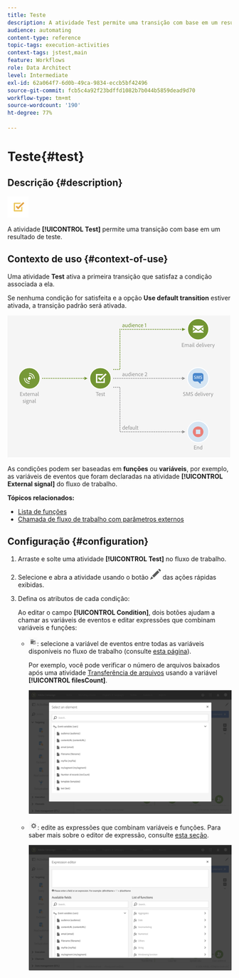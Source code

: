 ```yaml
---
title: Teste
description: A atividade Test permite uma transição com base em um resultado de teste.
audience: automating
content-type: reference
topic-tags: execution-activities
context-tags: jstest,main
feature: Workflows
role: Data Architect
level: Intermediate
exl-id: 62a064f7-6d0b-49ca-9834-eccb5bf42496
source-git-commit: fcb5c4a92f23bdffd1082b7b044b5859dead9d70
workflow-type: tm+mt
source-wordcount: '190'
ht-degree: 77%

---
```


# Teste{#test}

## Descrição {#description}

![](assets/test.png)

A atividade **[!UICONTROL Test]** permite uma transição com base em um resultado de teste.

## Contexto de uso {#context-of-use}

Uma atividade **Test** ativa a primeira transição que satisfaz a condição associada a ela.

Se nenhuma condição for satisfeita e a opção **Use default transition** estiver ativada, a transição padrão será ativada.

![](assets/wkf_test_activity_example.png)

As condições podem ser baseadas em **funções** ou **variáveis**, por exemplo, as variáveis de eventos que foram declaradas na atividade **[!UICONTROL External signal]** do fluxo de trabalho.

**Tópicos relacionados:**

* [Lista de funções](../../automating/using/list-of-functions.md)
* [Chamada de fluxo de trabalho com parâmetros externos](../../automating/using/calling-a-workflow-with-external-parameters.md)

## Configuração {#configuration}

1. Arraste e solte uma atividade **[!UICONTROL Test]** no fluxo de trabalho.
1. Selecione e abra a atividade usando o botão ![](assets/edit_darkgrey-24px.png) das ações rápidas exibidas.
1. Defina os atributos de cada condição:

   Ao editar o campo **[!UICONTROL Condition]**, dois botões ajudam a chamar as variáveis de eventos e editar expressões que combinam variáveis e funções:

   * ![](assets/extsignal_picker.png): selecione a variável de eventos entre todas as variáveis disponíveis no fluxo de trabalho (consulte [esta página](../../automating/using/customizing-workflow-external-parameters.md)).

     Por exemplo, você pode verificar o número de arquivos baixados após uma atividade [Transferência de arquivos](../../automating/using/transfer-file.md) usando a variável **[!UICONTROL filesCount]**.

     ![](assets/wkf_test_activity_variables.png)

   * ![](assets/extsignal_expression_editor.png): edite as expressões que combinam variáveis e funções. Para saber mais sobre o editor de expressão, consulte [esta seção](../../automating/using/advanced-expression-editing.md).

     ![](assets/wkf_test_activity_variables_expression.png)
